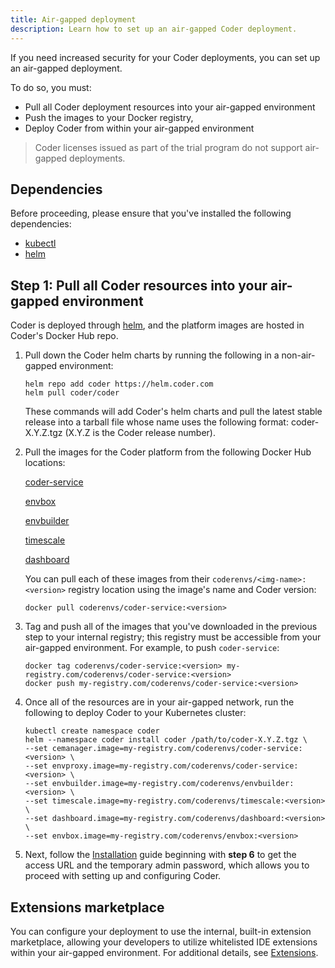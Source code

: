 ```yaml
---
title: Air-gapped deployment
description: Learn how to set up an air-gapped Coder deployment.
---
```


If you need increased security for your Coder deployments, you can set up an
air-gapped deployment.

To do so, you must:

- Pull all Coder deployment resources into your air-gapped environment
- Push the images to your Docker registry,
- Deploy Coder from within your air-gapped environment

> Coder licenses issued as part of the trial program do not support air-gapped
> deployments.

## Dependencies

Before proceeding, please ensure that you've installed the following
dependencies:

- [kubectl](https://kubernetes.io/docs/tasks/tools/install-kubectl/)
- [helm](https://helm.sh/docs/intro/install/)

## Step 1: Pull all Coder resources into your air-gapped environment

Coder is deployed through [helm](https://helm.sh/docs/intro/install/), and the
platform images are hosted in Coder's Docker Hub repo.

1. Pull down the Coder helm charts by running the following in a non-air-gapped
   environment:

   ```console
   helm repo add coder https://helm.coder.com
   helm pull coder/coder
   ```

   These commands will add Coder's helm charts and pull the latest stable
   release into a tarball file whose name uses the following format:
   coder-X.Y.Z.tgz (X.Y.Z is the Coder release number).

1. Pull the images for the Coder platform from the following Docker Hub
   locations:

   [coder-service](https://hub.docker.com/r/coderenvs/coder-service)

   [envbox](https://hub.docker.com/r/coderenvs/envbox)

   [envbuilder](https://hub.docker.com/r/coderenvs/envbuilder)

   [timescale](https://hub.docker.com/r/coderenvs/timescale)

   [dashboard](https://hub.docker.com/r/coderenvs/dashboard)

   You can pull each of these images from their `coderenvs/<img-name>:<version>`
   registry location using the image's name and Coder version:

   ```console
   docker pull coderenvs/coder-service:<version>
   ```

1. Tag and push all of the images that you've downloaded in the previous step to
   your internal registry; this registry must be accessible from your air-gapped
   environment. For example, to push `coder-service`:

   ```console
   docker tag coderenvs/coder-service:<version> my-registry.com/coderenvs/coder-service:<version>
   docker push my-registry.com/coderenvs/coder-service:<version>
   ```

1. Once all of the resources are in your air-gapped network, run the following
   to deploy Coder to your Kubernetes cluster:

   ```console
   kubectl create namespace coder
   helm --namespace coder install coder /path/to/coder-X.Y.Z.tgz \
   --set cemanager.image=my-registry.com/coderenvs/coder-service:<version> \
   --set envproxy.image=my-registry.com/coderenvs/coder-service:<version> \
   --set envbuilder.image=my-registry.com/coderenvs/envbuilder:<version> \
   --set timescale.image=my-registry.com/coderenvs/timescale:<version> \
   --set dashboard.image=my-registry.com/coderenvs/dashboard:<version> \
   --set envbox.image=my-registry.com/coderenvs/envbox:<version>
   ```

1. Next, follow the [Installation](installation.md) guide beginning with **step
   6** to get the access URL and the temporary admin password, which allows you
   to proceed with setting up and configuring Coder.

## Extensions marketplace

You can configure your deployment to use the internal, built-in extension
marketplace, allowing your developers to utilize whitelisted IDE extensions
within your air-gapped environment. For additional details, see
[Extensions](../admin/environment-management/extensions.md).

